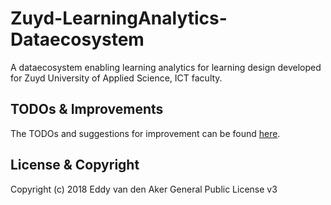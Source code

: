 # Zuyd-LearningAnalytics-Dataecosystem
A dataecosystem enabling learning analytics for learning design developed for Zuyd University of Applied Science, ICT faculty.

## TODOs & Improvements
The TODOs and suggestions for improvement can be found [here](https://github.com/eddyvdaker/Zuyd-LA4LD-Dataecosystem/wiki/Improvements-&-TODO).

## License & Copyright
Copyright (c) 2018 Eddy van den Aker
General Public License v3 
